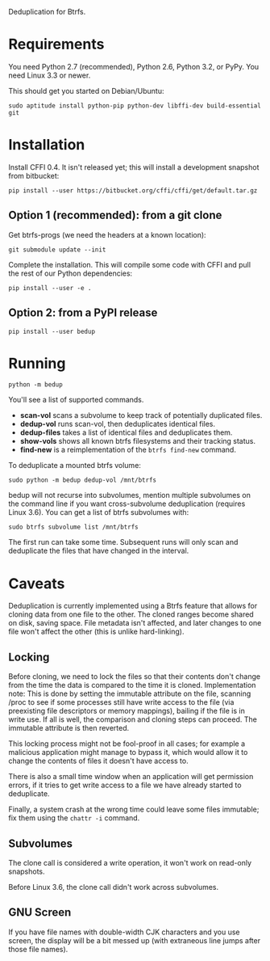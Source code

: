 
Deduplication for Btrfs.

# Requirements

You need Python 2.7 (recommended), Python 2.6, Python 3.2, or PyPy.
You need Linux 3.3 or newer.

This should get you started on Debian/Ubuntu:

    sudo aptitude install python-pip python-dev libffi-dev build-essential git

# Installation

Install CFFI 0.4. It isn't released yet; this will install
a development snapshot from bitbucket:

    pip install --user https://bitbucket.org/cffi/cffi/get/default.tar.gz

## Option 1 (recommended): from a git clone

Get btrfs-progs (we need the headers at a known location):

    git submodule update --init

Complete the installation.
This will compile some code with CFFI and pull the rest
of our Python dependencies:

    pip install --user -e .

## Option 2: from a PyPI release

    pip install --user bedup

# Running

    python -m bedup

You'll see a list of supported commands.

* **scan-vol** scans a subvolume to keep track of potentially duplicated files.
* **dedup-vol** runs scan-vol, then deduplicates identical files.
* **dedup-files** takes a list of identical files and deduplicates them.
* **show-vols** shows all known btrfs filesystems and their tracking status.
* **find-new** is a reimplementation of the `btrfs find-new` command.

To deduplicate a mounted btrfs volume:

    sudo python -m bedup dedup-vol /mnt/btrfs

bedup will not recurse into subvolumes, mention multiple subvolumes
on the command line if you want cross-subvolume deduplication (requires
Linux 3.6).
You can get a list of btrfs subvolumes with:

    sudo btrfs subvolume list /mnt/btrfs

The first run can take some time.
Subsequent runs will only scan and deduplicate
the files that have changed in the interval.

# Caveats

Deduplication is currently implemented using a Btrfs feature that
allows for cloning data from one file to the other. The cloned ranges
become shared on disk, saving space. File metadata isn't affected, and
later changes to one file won't affect the other (this is unlike hard-linking).

## Locking

Before cloning, we need to lock the files so that their contents don't change
from the time the data is compared to the time it is cloned.
Implementation note:
This is done by setting the immutable attribute on the file, scanning /proc
to see if some processes still have write access to the file (via preexisting
file descriptors or memory mappings), bailing if the file is in write use.
If all is well, the comparison and cloning steps can proceed. The immutable
attribute is then reverted.

This locking process might not be fool-proof in all cases;
for example a malicious application might manage to bypass it,
which would allow it to change the contents of files it doesn't have
access to.

There is also a small time window when an application will get permission
errors, if it tries to get write access to a file we have already
started to deduplicate.

Finally, a system crash at the wrong time could leave some files immutable;
fix them using the `chattr -i` command.

## Subvolumes

The clone call is considered a write operation, it won't work on read-only
snapshots.

Before Linux 3.6, the clone call didn't work across subvolumes.

## GNU Screen

If you have file names with double-width CJK characters and you use screen,
the display will be a bit messed up (with extraneous line jumps after those
file names).

